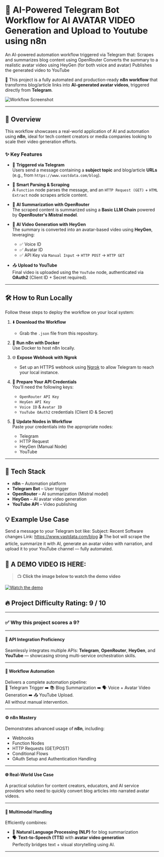 
# 🤖 AI-Powered Telegram Bot Workflow for AI AVATAR VIDEO Generation and Upload to Youtube using n8n
An AI-powered automation workflow triggered via Telegram that:  Scrapes and summarizes blog content using OpenRouter  Converts the summary to a realistic avatar video using HeyGen (for both voice and avatar)   Publishes the generated video to YouTube

🚀 This project is a fully automated and production-ready **n8n workflow** that transforms blog/article links into **AI-generated avatar videos**, triggered directly from **Telegram**.

![Workflow Screenshot](https://github.com/urstruly-bunny/AI-Powered-Telegram-Workflow/blob/main/WORKFLOW%20IMAGE.png)

---

## 🧠 Overview

This workflow showcases a real-world application of AI and automation using **n8n**, ideal for tech content creators or media companies looking to scale their video generation efforts.

### ✨ Key Features

- 📩 **Triggered via Telegram**  
  Users send a message containing a **subject topic** and blog/article **URLs** (e.g., from `https://www.vastdata.com/blog`).

- 🔄 **Smart Parsing & Scraping**  
  A `Function` node parses the message, and an `HTTP Request (GET)` + `HTML Extract` node scrapes article content.

- 🤖 **AI Summarization with OpenRouter**  
  The scraped content is summarized using a **Basic LLM Chain** powered by **OpenRouter's Mistral model**.

- 🎤 **AI Video Generation with HeyGen**  
  The summary is converted into an avatar-based video using **HeyGen**, leveraging:
  - ✅ Voice ID
  - ✅ Avatar ID
  - ✅ API Key via `Manual Input` → `HTTP POST` → `HTTP GET`

- 📤 **Upload to YouTube**  
  Final video is uploaded using the `YouTube` node, authenticated via **OAuth2** (Client ID + Secret required).

---

## 🛠️ How to Run Locally

Follow these steps to deploy the workflow on your local system:

1. ⬇️ **Download the Workflow**  
   - Grab the `.json` file from this repository.

2. 🐳 **Run n8n with Docker**  
   Use Docker to host n8n locally.

3. 🌐 **Expose Webhook with Ngrok**  
   - Set up an HTTPS webhook using [Ngrok](https://ngrok.com/) to allow Telegram to reach your local instance.

4. 🔐 **Prepare Your API Credentials**  
   You'll need the following keys:
   - `OpenRouter API Key`
   - `HeyGen API Key`
   - `Voice ID` & `Avatar ID`
   - `YouTube OAuth2` credentials (Client ID & Secret)

5. 🧩 **Update Nodes in Workflow**  
   Paste your credentials into the appropriate nodes:
   - Telegram
   - HTTP Request
   - HeyGen (Manual Node)
   - YouTube

---
## 🧩 Tech Stack

- **n8n** – Automation platform
- **Telegram Bot** – User trigger
- **OpenRouter** – AI summarization (Mistral model)
- **HeyGen** – AI avatar video generation
- **YouTube API** – Video publishing

## 💡 Example Use Case

Send a message to your Telegram bot like:
Subject: Recent Software changes
Link: https://www.vastdata.com/blog
🎬 The bot will scrape the article, summarize it with AI, generate an avatar video with narration, and upload it to your YouTube channel — fully automated.

## 🧩 A DEMO VIDEO IS HERE:

> 📺 **Click the image below to watch the demo video**

[![Watch the demo](https://github.com/urstruly-bunny/AI-Powered-Telegram-Workflow/blob/main/WORKFLOW%20IMAGE.png)](https://www.youtube.com/watch?v=HAkPWTS_E8E)

## 🔥 Project Difficulty Rating: 9 / 10

---

### ✅ Why this project scores a **9**?

---

#### 🎯 API Integration Proficiency  
Seamlessly integrates multiple APIs: **Telegram**, **OpenRouter**, **HeyGen**, and **YouTube** — showcasing strong multi-service orchestration skills.

---

#### 🤖 Workflow Automation  
Delivers a complete automation pipeline:  
📩 Telegram Trigger ➡️ 📚 Blog Summarization ➡️ 🗣️ Voice + Avatar Video Generation ➡️ 📤 YouTube Upload.  
All without manual intervention.

---

#### ⚙️ n8n Mastery  
Demonstrates advanced usage of **n8n**, including:  
- Webhooks  
- Function Nodes  
- HTTP Requests (GET/POST)  
- Conditional Flows  
- OAuth Setup and Authentication Handling

---

#### 🌐 Real-World Use Case  
A practical solution for content creators, educators, and AI service providers who need to quickly convert blog articles into narrated avatar videos.

---

#### 🎥 Multimodal Handling  
Efficiently combines:  
- 🧠 **Natural Language Processing (NLP)** for blog summarization  
- 🗣️ **Text-to-Speech (TTS)** with **avatar video generation**  
Perfectly bridges text + visual storytelling using AI.

---



